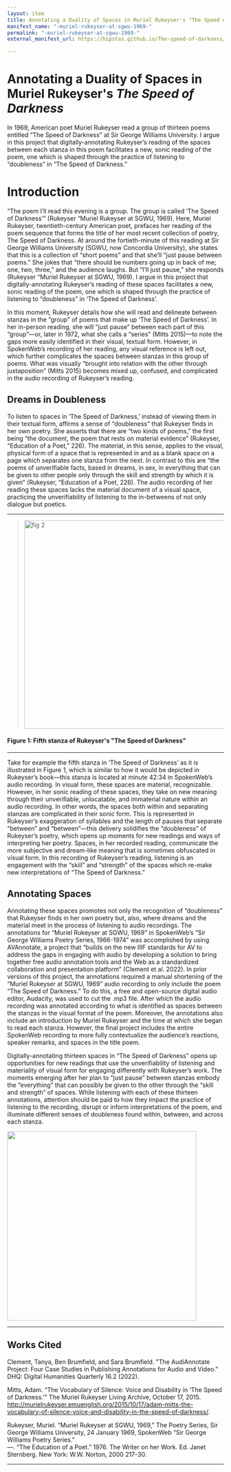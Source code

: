 ```yaml
---
layout: item
title: Annotating a Duality of Spaces in Muriel Rukeyser's "The Speed of Darkness"
manifest_name: "-muriel-rukeyser-at-sgwu-1969-"
permalink: "-muriel-rukeyser-at-sgwu-1969-"
external_manifest_url: https://hipstas.github.io/The-speed-of-darkness/annotated-spaces-in-the-speed-of-darkness-/manifest.json

---
```

<!-- Add an essay or interpretive material below this line,
using HTML or markdown.  Do not modify this file above this line -->
# Annotating a Duality of Spaces in Muriel Rukeyser's <i>The Speed of Darkness</i>

In 1969, American poet Muriel Rukeyser read a group of thirteen poems entitled “The Speed of Darkness” at Sir George Williams University. I argue in this project that digitally-annotating Rukeyser’s reading of the spaces between each stanza in this poem facilitates a new, sonic reading of the poem, one which is shaped through the practice of listening to “doubleness” in “The Speed of Darkness.”

# Introduction 

“The poem I’ll read this evening is a group. The group is called ‘The Speed of Darkness’” (Rukeyser “Muriel Rukeyser at SGWU, 1969). Here, Muriel Rukeyser, twentieth-century American poet, prefaces her reading of the poem sequence that forms the title of her most recent collection of poetry, The Speed of Darkness. At around the fortieth-minute of this reading at Sir George Williams University (SGWU, now Concordia University), she states that this is a collection of “short poems” and that she’ll “just pause between poems.” She jokes that “there should be numbers going up in back of me; one, two, three,” and the audience laughs. But “I’ll just pause,” she responds (Rukeyser “Muriel Rukeyser at SGWU, 1969).  I argue in this project that digitally-annotating Rukeyser’s reading of these spaces facilitates a new, sonic reading of the poem, one which is shaped through the practice of listening to “doubleness” in ‘The Speed of Darkness’. 

In this moment, Rukeyser details how she will read and delineate between stanzas in the “group” of poems that make up ‘The Speed of Darkness’. In her in-person reading, she will “just pause” between each part of this “group”—or, later in 1972, what she calls a “series” (Mitts 2015)—to note the gaps more easily identified in their visual, textual form. However, in SpokenWeb’s recording of her reading, any visual reference is left out, which further complicates the spaces between stanzas in this group of poems. What was visually “brought into relation with the other through juxtaposition” (Mitts 2015) becomes mixed up, confused, and complicated in the audio recording of Rukeyser’s reading.

## Dreams in Doubleness

To listen to spaces in ‘The Speed of Darkness,’ instead of viewing them in their textual form, affirms a sense of “doubleness” that Rukeyser finds in her own poetry. She asserts that there are “two kinds of poems,” the first being “the document, the poem that rests on material evidence” (Rukeyser, “Education of a Poet,” 226). The material, in this sense, applies to the visual, physical form of a space that is represented in and as a blank space on a page which separates one stanza from the next. In contrast to this are “the poems of unverifiable facts, based in dreams, in sex, in everything that can be given to other people only through the skill and strength by which it is given” (Rukeyser, “Education of a Poet, 226). The audio recording of her reading these spaces lacks the material document of a visual space, practicing the unverifiability of listening to the in-betweens of not only dialogue but poetics.

---

> <img width="484" alt="fig 2" src="https://user-images.githubusercontent.com/112954339/207118730-f48ac31d-3659-4b78-8230-a12b95277f86.png">

#### Figure 1: Fifth stanza of Rukeyser's "The Speed of Darkness"
---

Take for example the fifth stanza in ‘The Speed of Darkness’ as it is illustrated in Figure 1, which is similar to how it would be depicted in Rukeyser’s book—this stanza is located at minute 42:34 in SpokenWeb’s audio recording. In visual form, these spaces are material, recognizable. However, in her sonic reading of these spaces, they take on new meaning through their unverifiable, unlocatable, and immaterial nature within an audio recording. In other words, the spaces both within and separating stanzas are complicated in their sonic form. This is represented in Rukeyser’s exaggeration of syllables and the length of pauses that separate “between” and “between”—this delivery solidifies the “doubleness” of Rukeyser’s poetry, which opens up moments for new readings and ways of interpreting her poetry. Spaces, in her recorded reading, communicate the more subjective and dream-like meaning that is sometimes obfuscated in visual form. In this recording of Rukeyser’s reading, listening is an engagement with the “skill” and “strength” of the spaces which re-make new interpretations of “The Speed of Darkness.”

## Annotating Spaces 

Annotating these spaces promotes not only the recognition of “doubleness” that Rukeyser finds in her own poetry but, also, where dreams and the material meet in the process of listening to audio recordings. The annotations for “Muriel Rukeyser at SGWU, 1969” in SpokenWeb’s “Sir George Williams Poetry Series, 1966-1974” was accomplished by using AVAnnotate, a project that “builds on the new IIIF standards for AV to address the gaps in engaging with audio by developing a solution to bring together free audio annotation tools and the Web as a standardized collaboration and presentation platform” (Clement et al. 2022). In prior versions of this project, the annotations required a manual shortening of the “Muriel Rukeyser at SGWU, 1969” audio recording to only include the poem “The Speed of Darkness.” To do this, a free and open-source digital audio editor, Audacity, was used to cut the .mp3 file. After which the audio recording was annotated according to what is identified as spaces between the stanzas in the visual format of the poem. Moreover, the annotations also include an introduction by Muriel Rukeyser and the time at which she began to read each stanza. However, the final project includes the entire SpokenWeb recording to more fully contextualize the audience’s reactions, speaker remarks, and spaces in the title poem.

Digitally-annotating thirteen spaces in “The Speed of Darkness” opens up opportunities for new readings that use the unverifiability of listening and materiality of visual form for engaging differently with Rukeyser’s work. The moments emerging after her plan to “just pause” between stanzas embody the “everything” that can possibly be given to the other through the “skill and strength” of spaces. While listening with each of these thirteen annotations, attention should be paid to how they impact the practice of listening to the recording, disrupt or inform interpretations of the poem, and illuminate different senses of doubleness found within, between, and across each stanza. 

<img src= "https://user-images.githubusercontent.com/112954339/231001161-d375079a-44e4-4421-a66e-f2e2a8b877a0.jpeg" max-width="600" height="440" align="center">  

<hr>

## Works Cited

Clement, Tanya, Ben Brumfield, and Sara Brumfield. "The AudiAnnotate Project: Four Case Studies in Publishing Annotations for Audio and Video." DHQ: Digital Humanities Quarterly 16.2 (2022).

Mitts, Adam. “The Vocabulary of Silence: Voice and Disability in ‘The Speed of Darkness.’” The Muriel Rukeyser Living Archive, October 17, 2015. 
http://murielrukeyser.emuenglish.org/2015/10/17/adam-mitts-the-vocabulary-of-silence-voice-and-disability-in-the-speed-of-darkness/.

Rukeyser, Muriel. “Muriel Rukeyser at SGWU, 1969,” The Poetry Series, Sir George Williams University, 24 January 1969, SpokenWeb “Sir George Williams Poetry Series.”
<br> —. “The Education of a Poet.” 1976. The Writer on her Work. Ed. Janet Sternberg. New York: W.W. Norton, 2000 217-30.

<hr>
